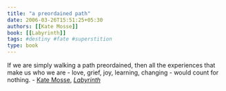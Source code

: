 ```yaml
---
title: "a preordained path"
date: 2006-03-26T15:51:25+05:30
authors: [[Kate Mosse]]
book: [[Labyrinth]]
tags: #destiny #fate #superstition
type: book
---
```


If we are simply walking a path preordained, then all the experiences that make us who we are - love, grief, joy, learning, changing - would count for nothing. - [Kate Mosse](authors/Kate_Mosse.md), *[Labyrinth](books/Labyrinth.md)*
